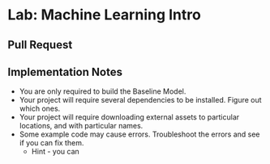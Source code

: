 # Lab: Machine Learning Intro

## Pull Request

## Implementation Notes

- You are only required to build the Baseline Model.
- Your project will require several dependencies to be installed. Figure out which ones.
- Your project will require downloading external assets to particular locations, and with particular names.
- Some example code may cause errors. Troubleshoot the errors and see if you can fix them.
    - Hint - you can